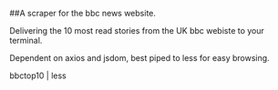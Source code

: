 ##A scraper for the bbc news website.

Delivering the 10 most read stories from the UK bbc webiste to your terminal.

Dependent on axios and jsdom, best piped to less for easy browsing.

bbctop10 | less



